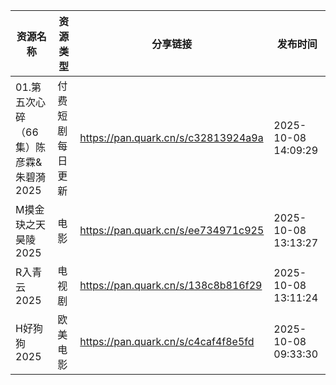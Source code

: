 | 资源名称                     | 资源类型     | 分享链接                                | 发布时间                |
| ------------------------ | -------- | ----------------------------------- | ------------------- |
| 01.第五次心碎（66集）陈彦霖&朱碧漪2025 | 付费短剧每日更新 | https://pan.quark.cn/s/c32813924a9a | 2025-10-08 14:09:29 |
| M摸金玦之天昊陵2025             | 电影       | https://pan.quark.cn/s/ee734971c925 | 2025-10-08 13:13:27 |
| R入青云2025                 | 电视剧      | https://pan.quark.cn/s/138c8b816f29 | 2025-10-08 13:11:24 |
| H好狗狗2025                 | 欧美电影     | https://pan.quark.cn/s/c4caf4f8e5fd | 2025-10-08 09:33:30 |
